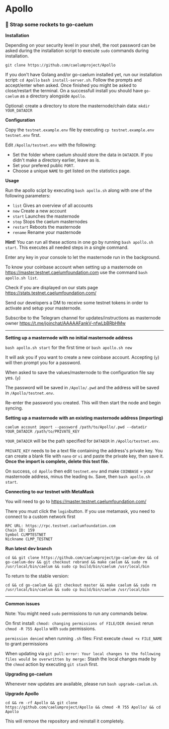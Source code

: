 # Apollo

### :rocket: Strap some rockets to go-caelum

**Installation**

Depending on your security level in your shell, the root password can be asked during the installation script to execute `sudo` commands during installation.

`git clone https://github.com/caelumproject/Apollo`

If you don't have Golang and/or go-caelum installed yet, run our installation script:
`cd Apollo`
`bash install-server.sh`.
Follow the prompts and accept/enter when asked. Once finished you might be asked to close/restart the terminal.
On a successfull install you should have `go-caelum` as a directory alongside `Apollo`.

Optional: create a directory to store the masternode/chain data:
`mkdir YOUR_DATADIR`

**Configuration**

Copy the `testnet.example.env` file by executing `cp testnet.example.env testnet.env` first.

Edit `/Apollo/testnet.env` with the following:

  - Set the folder where caelum should store the data in `DATADIR`. If you didn't make a directory earlier, leave as is.
  - Set your prefered public `PORT`.
  - Choose a unique `NAME` to get listed on the statistics page.

**Usage**

Run the apollo scipt by executing `bash apollo.sh` along with one of the following parameters:

 - `list` Gives an overview of all accounts
 - `new` Create a new account
 - `start` Launches the masternode
 - `stop` Stops the caelum masternodes
 - `restart` Reboots the masternode
 - `rename` Rename your masternode

 **Hint!** You can run all these actions in one go by running `bash apollo.sh start`. This executes all needed steps in a single command.

 Enter any key in your console to let the masternode run in the background.

 To know your coinbase account when setting up a masternode on https://master.testnet.caelumfoundation.com use the command `bash apollo.sh list`.

 Check if you are displayed on our stats page https://stats.testnet.caelumfoundation.com/

 Send our developers a DM to receive some testnet tokens in order to activate and setup your masternode.

 Subscribe to the Telegram channel for updates/instructions as masternode owner https://t.me/joinchat/AAAAAFankV-nfwLbBRbHMw

---

**Setting up a masternode with no initial masternode address**

`bash apollo.sh start` for the first time or `bash apollo.sh new`

It will ask you if you want to create a new coinbase account. Accepting (`y`) will then prompt you for a password.

When asked to save the values/masternode to the configuration file say yes. (`y`)

The password will be saved in `/Apollo/.pwd` and the address will be saved in `/Apollo/testnet.env`.

Re-enter the password you created. This will then start the node and begin syncing.

**Setting up a masternode with an existing masternode address (importing)**

`caelum account import --password /path/to/Apollo/.pwd --datadir YOUR_DATADIR /path/to/PRIVATE_KEY`

`YOUR_DATADIR` will be the path specified for `DATADIR` in `/Apollo/testnet.env`.

`PRIVATE_KEY` needs to be a text file containing the address's private key. You can create a blank file with `nano` or `vi` and paste the private key, then save it. **Once the import is complete, delete this text file.**

On success, `cd Apollo` then edit `testnet.env` and make `COINBASE` = your masternode address, minus the leading `0x`. Save, then `bash apollo.sh start`.

**Connecting to our testnet with MetaMask**

You will need to go to https://master.testnet.caelumfoundation.com/

There you must click the `login`button. If you use metamask, you need to connect to a custom network first

```
RPC URL: https://rpc.testnet.caelumfoundation.com
Chain ID: 159
Symbol CLMPTESTNET
Nickname CLMP_TESTNET
```

**Run latest dev branch**

```
cd && git clone https://github.com/caelumproject/go-caelum-dev && cd go-caelum-dev && git checkout rebrand && make caelum && sudo rm  /usr/local/bin/caelum && sudo cp build/bin/caelum /usr/local/bin
```

To return to the stable version:

```
cd && cd go-caelum && git checkout master && make caelum && sudo rm  /usr/local/bin/caelum && sudo cp build/bin/caelum /usr/local/bin
```

---

**Common issues**

Note: You might need `sudo` permissions to run any commands below.

On first install: `chmod: changing permissions of FILE/DIR denied`: rerun `chmod -R 755 Apollo` with `sudo` permissions.

`permission denied` when running `.sh` files: First execute `chmod +x FILE_NAME` to grant permissions

When updating via `git pull`: `error: Your local changes to the following files would be overwritten by merge:` Stash the local changes made by the `chmod` action by executing `git stash` first.

**Upgrading go-caelum**

Whenever new updates are available, please run `bash upgrade-caelum.sh`.

**Upgrade Apollo**

`cd && rm -rf Apollo && git clone https://github.com/caelumproject/Apollo && chmod -R 755 Apollo/ && cd Apollo`

This will remove the repository and reinstall it completely.
